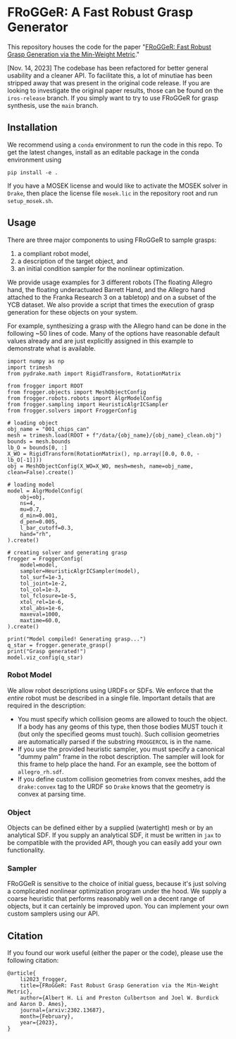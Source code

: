 # FRoGGeR: A Fast Robust Grasp Generator

This repository houses the code for the paper "[FRoGGeR: Fast Robust Grasp Generation via the Min-Weight Metric](https://arxiv.org/abs/2302.13687)."

[Nov. 14, 2023] The codebase has been refactored for better general usability and a cleaner API. To facilitate this, a lot of minutiae has been stripped away that was present in the original code release. If you are looking to investigate the original paper results, those can be found on the `iros-release` branch. If you simply want to try to use FRoGGeR for grasp synthesis, use the `main` branch.

## Installation
We recommend using a `conda` environment to run the code in this repo. To get the latest changes, install as an editable package in the conda environment using
```
pip install -e .
```
If you have a MOSEK license and would like to activate the MOSEK solver in `Drake`, then place the license file `mosek.lic` in the repository root and run `setup_mosek.sh`.

## Usage
There are three major components to using FRoGGeR to sample grasps:
1. a compliant robot model,
2. a description of the target object, and
3. an initial condition sampler for the nonlinear optimization.

We provide usage examples for 3 different robots (The floating Allegro hand, the floating underactuated Barrett Hand, and the Allegro hand attached to the Franka Research 3 on a tabletop) and on a subset of the YCB dataset. We also provide a script that times the execution of grasp generation for these objects on your system.

For example, synthesizing a grasp with the Allegro hand can be done in the following ~50 lines of code. Many of the options have reasonable default values already and are just explicitly assigned in this example to demonstrate what is available. 
```
import numpy as np
import trimesh
from pydrake.math import RigidTransform, RotationMatrix

from frogger import ROOT
from frogger.objects import MeshObjectConfig
from frogger.robots.robots import AlgrModelConfig
from frogger.sampling import HeuristicAlgrICSampler
from frogger.solvers import FroggerConfig

# loading object
obj_name = "001_chips_can"
mesh = trimesh.load(ROOT + f"/data/{obj_name}/{obj_name}_clean.obj")
bounds = mesh.bounds
lb_O = bounds[0, :]
X_WO = RigidTransform(RotationMatrix(), np.array([0.0, 0.0, -lb_O[-1]]))
obj = MeshObjectConfig(X_WO=X_WO, mesh=mesh, name=obj_name, clean=False).create()

# loading model
model = AlgrModelConfig(
    obj=obj,
    ns=4,
    mu=0.7,
    d_min=0.001,
    d_pen=0.005,
    l_bar_cutoff=0.3,
    hand="rh",
).create()

# creating solver and generating grasp
frogger = FroggerConfig(
    model=model,
    sampler=HeuristicAlgrICSampler(model),
    tol_surf=1e-3,
    tol_joint=1e-2,
    tol_col=1e-3,
    tol_fclosure=1e-5,
    xtol_rel=1e-6,
    xtol_abs=1e-6,
    maxeval=1000,
    maxtime=60.0,
).create()

print("Model compiled! Generating grasp...")
q_star = frogger.generate_grasp()
print("Grasp generated!")
model.viz_config(q_star)
```

### Robot Model
We allow robot descriptions using URDFs or SDFs. We enforce that the _entire_ robot must be described in a single file. Important details that are required in the description:
* You must specify which collision geoms are allowed to touch the object. If a body has any geoms of this type, then those bodies MUST touch it (but only the specified geoms must touch). Such collision geometries are automatically parsed if the substring `FROGGERCOL` is in the name. 
* If you use the provided heuristic sampler, you must specify a canonical "dummy palm" frame in the robot description. The sampler will look for this frame to help place the hand. For an example, see the bottom of `allegro_rh.sdf`.
* If you define custom collision geometries from convex meshes, add the `drake:convex` tag to the URDF so `Drake` knows that the geometry is convex at parsing time.

### Object
Objects can be defined either by a supplied (watertight) mesh or by an analytical SDF. If you supply an analytical SDF, it must be written in `jax` to be compatible with the provided API, though you can easily add your own functionality.

### Sampler
FRoGGeR is sensitive to the choice of initial guess, because it's just solving a complicated nonlinear optimization program under the hood. We supply a coarse heuristic that performs reasonably well on a decent range of objects, but it can certainly be improved upon. You can implement your own custom samplers using our API.

## Citation
If you found our work useful (either the paper or the code), please use the following citation:

```
@article{
    li2023_frogger,
    title={FRoGGeR: Fast Robust Grasp Generation via the Min-Weight Metric},
    author={Albert H. Li and Preston Culbertson and Joel W. Burdick and Aaron D. Ames},
    journal={arxiv:2302.13687},
    month={February},
    year={2023},
}
```
